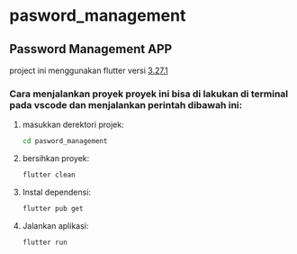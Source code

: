 # pasword_management
## Password Management APP
project ini menggunakan flutter versi [3.27.1](https://flutter.dev/?gad_source=1&gclid=CjwKCAiAjp-7BhBZEiwAmh9rBVF6EOwUsuFr3k7YS-Gote6tocgESLXQN8XcyfZ_Bx319ZpC5wwuvxoCI9EQAvD_BwE&gclsrc=aw.ds)

### Cara menjalankan  proyek proyek ini bisa di lakukan di terminal pada vscode dan menjalankan perintah dibawah ini:

1. masukkan derektori projek:
    ```bash
   cd pasword_management
   ```

2. bersihkan proyek:
   ```bash
   flutter clean
   ```

3. Instal dependensi:
   ```bash
   flutter pub get
   ```

4. Jalankan aplikasi:
   ```bash
   flutter run
   ```





